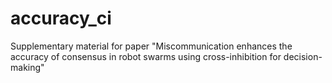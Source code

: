 # accuracy_ci
Supplementary material for paper "Miscommunication enhances the accuracy of consensus in robot swarms using cross-inhibition for decision-making"
